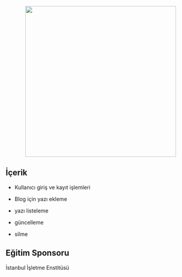 <p align="center"><img src="https://res.cloudinary.com/dtfbvvkyp/image/upload/v1566331377/laravel-logolockup-cmyk-red.svg" width="400"></p>

## İçerik


- Kullanıcı giriş ve kayıt işlemleri

- Blog için yazı ekleme

- yazı listeleme

- güncelleme

- silme


## Eğitim Sponsoru
İstanbul İşletme Enstitüsü
